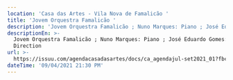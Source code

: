 ```yaml
---
location: 'Casa das Artes - Vila Nova de Famalicão '
title: 'Jovem Orquestra Famalicão '
description: 'Jovem Orquestra Famalicão ; Nuno Marques: Piano ; José Eduardo Gomes: Direção '
descriptionEn: >-
  Jovem Orquestra Famalicão ; Nuno Marques: Piano ; José Eduardo Gomes:
  Direction
url: >-
  https://issuu.com/agendacasadasartes/docs/ca_agendajul-set2021_01?fbclid=IwAR3PR__-oHN_gwvIMs3oiEk6Ce8Ah2U_VJuFG3YajX80laSLGFCrbMNnaIE
dateTime: '09/04/2021 21:30 PM'
---
```


